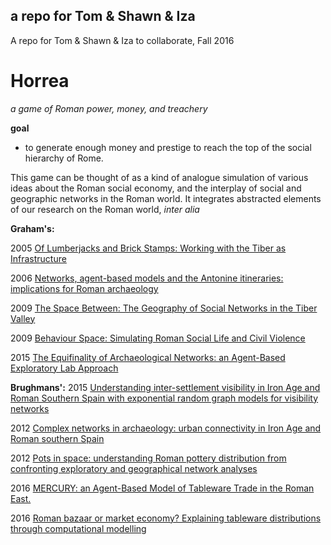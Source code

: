 ## a repo for Tom & Shawn & Iza

A repo for Tom & Shawn & Iza to collaborate, Fall 2016

# Horrea

_a game of Roman power, money, and treachery_

**goal**
- to generate enough money and prestige to reach the top of the social hierarchy of Rome.

This game can be thought of as a kind of analogue simulation of various ideas about the Roman social economy, and the interplay of social and geographic networks in the Roman world. It integrates abstracted elements of our research on the Roman world, _inter alia_

**Graham's:**

2005 [Of Lumberjacks and Brick Stamps: Working with the Tiber as Infrastructure](https://scholar.google.ca/citations?view_op=view_citation&hl=en&user=IU6usq8AAAAJ&citation_for_view=IU6usq8AAAAJ:_FxGoFyzp5QC)

2006 [Networks, agent-based models and the Antonine itineraries: implications for Roman archaeology](https://scholar.google.ca/citations?view_op=view_citation&hl=en&user=IU6usq8AAAAJ&citation_for_view=IU6usq8AAAAJ:9yKSN-GCB0IC)

2009 [The Space Between: The Geography of Social Networks in the Tiber Valley](https://scholar.google.ca/citations?view_op=view_citation&hl=en&user=IU6usq8AAAAJ&citation_for_view=IU6usq8AAAAJ:WF5omc3nYNoC)

2009 [Behaviour Space: Simulating Roman Social Life and Civil Violence](https://scholar.google.ca/citations?view_op=view_citation&hl=en&user=IU6usq8AAAAJ&citation_for_view=IU6usq8AAAAJ:Tyk-4Ss8FVUC)

2015 [The Equifinality of Archaeological Networks: an Agent-Based Exploratory Lab Approach](https://scholar.google.ca/citations?view_op=view_citation&hl=en&user=IU6usq8AAAAJ&citation_for_view=IU6usq8AAAAJ:hFOr9nPyWt4C)

**Brughmans':**
2015 [Understanding inter-settlement visibility in Iron Age and Roman Southern Spain with exponential random graph models for visibility networks](https://scholar.google.ca/citations?view_op=view_citation&hl=en&user=-hTDNL4AAAAJ&citation_for_view=-hTDNL4AAAAJ:3fE2CSJIrl8C)

2012 [Complex networks in archaeology: urban connectivity in Iron Age and Roman southern Spain](https://scholar.google.ca/citations?view_op=view_citation&hl=en&user=-hTDNL4AAAAJ&citation_for_view=-hTDNL4AAAAJ:2osOgNQ5qMEC)

2012 [Pots in space: understanding Roman pottery distribution from confronting exploratory and geographical network analyses](https://scholar.google.ca/citations?view_op=view_citation&hl=en&user=-hTDNL4AAAAJ&citation_for_view=-hTDNL4AAAAJ:u-x6o8ySG0sC)

2016 [MERCURY: an Agent-Based Model of Tableware Trade in the Roman East.](https://scholar.google.ca/citations?view_op=view_citation&hl=en&user=-hTDNL4AAAAJ&citation_for_view=-hTDNL4AAAAJ:qxL8FJ1GzNcC)

2016 [Roman bazaar or market economy? Explaining tableware distributions through computational modelling](https://scholar.google.ca/citations?view_op=view_citation&hl=en&user=-hTDNL4AAAAJ&citation_for_view=-hTDNL4AAAAJ:mVmsd5A6BfQC)
